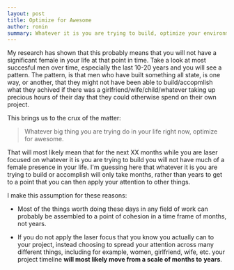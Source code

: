 ```yaml
---
layout: post
title: Optimize for Awesome
author: ronin
summary: Whatever it is you are trying to build, optimize your environment.
---
```


My research has shown that this probably means that you will not have a significant female in your life at that point in time.
Take a look at most succesful men over time, especially the last 10-20 years and you will see a pattern.
The pattern, is that men who have built something all state, is one way, or another, that they might not have been able
to build/accopmlish what they achived if there was a girlfriend/wife/child/whatever taking up precious hours of their day
that they could otherwise spend on their own project.  

This brings us to the crux of the matter:  
> Whatever big thing you are trying do in your life right now, optimize for awesome.  

That will most likely mean that for the next XX months while you are laser focused on whatever it is you are trying to build 
you will not have much of a female presence in your life. I'm guessing here that whatever it is you are trying to build or 
accomplish will only take months, rather than years to get to a point that you can then apply your attention to other things.  

I make this assumption for these reasons:
* Most of the things worth doing these days in any field of work can probably be assembled to a point of cohesion in 
a time frame of months, not years.

* If you do not apply the laser focus that you know you actually can to your project, instead choosing to spread your attention 
across many different things, including for example, women, girlfriend, wife, etc. your project timeline __will most likely move 
from a scale of months to__ **__years__**.

